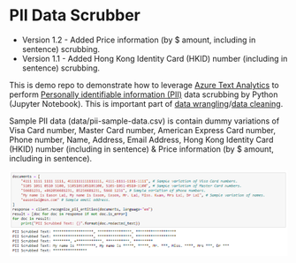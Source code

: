 # PII Data Scrubber 

* Version 1.2 - Added Price information (by $ amount, including in sentence) scrubbing.
* Version 1.1 - Added Hong Kong Identity Card (HKID) number (including in sentence) scrubbing.

This is demo repo to demonstrate how to leverage [Azure Text Analytics](https://docs.microsoft.com/en-us/azure/cognitive-services/text-analytics/overview) to perform [Personally identifiable information (PII)](https://en.wikipedia.org/wiki/Personal_data) data scrubbing by Python (Jupyter Notebook). This is important part of [data wrangling](https://en.wikipedia.org/wiki/Data_wrangling)/[data cleaning](https://en.wikipedia.org/wiki/Data_cleansing).

Sample PII data (data/pii-sample-data.csv) is contain dummy variations of Visa Card number, Master Card number, American Express Card number, Phone number, Name, Address, Email Address, Hong Kong Identity Card (HKID) number (including in sentence) & Price information (by $ amount, including in sentence).

![alt text](https://github.com/easonlai/pii-data-scrubber/blob/main/git-images/git-image-1.png)